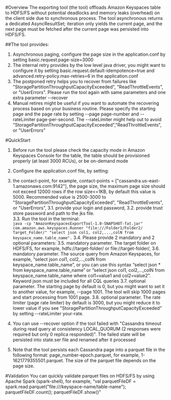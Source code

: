 #Overview
The exporting tool (the tool) offloads Amazon Keyspaces table to HDFS/FS without potential deadlocks and memory leaks (overhead) on the client side due to synchronous process. The tool asynchronous returns a dedicated AsyncResultSet; iteration only yields the current page,  and the next page must be fetched after the current page was persisted into HDFS/FS.
 
##The tool provides:
1. Asynchronous paging, configure the page size in the application.conf by setting basic.request.page-size=3000
2. The internal retry provides by the low level java driver, you might want to configure it by setting basic.request.default-idempotence=true and advanced.retry-policy.max-retries=6 in the application.conf
3. The postponed retry helps you to recover from failures like "StoragePartitionThroughputCapacityExceeded", "ReadThrottleEvents", or "UserErrors". Please run the tool again with same parameters and  one extra parameter --recover
4. Manual retires might be useful if you want to automate the recovering process based on your business routine. Please specify the starting page and the page rate by setting --page page-number and --rateLimiter page-per-second. The --rateLimiter might help out to avoid "StoragePartitionThroughputCapacityExceeded","ReadThrottleEvents", or "UserErrors"
 
#QuickStart
1. Before run the tool please check the capacity mode in Amazon Keyspaces Console for the table, the table should be provisioned properly (at least 3000 RCUs), or be on-demand mode
2. Configure the application.conf file, by setting:
3. the contact-point, for example, contact-points = ["cassandra.us-east-1.amazonaws.com:9142"],
the page size, the maximum page size should not exceed 12000 rows if the row size<=1KB, by default this value is 5000. Recommended value is 2500-3000  to "StoragePartitionThroughputCapacityExceeded", "ReadThrottleEvents", or "UserErrors",
    3.1. provide your login and password,
    3.2. provide trust store password and path to the jks file.  
    3.3. Run the tool in the terminal:  
    ```java -cp "AmazonKeyspacesExportTool-1.0-SNAPSHOT-fat.jar" com.amazon.aws.keyspaces.Runner "file:///Folder1/Folder2/  Target_Folder/" "select json col1, col2,...,colN from keyspace_name.table_name".```
    3.4. Please provide 2 mandatory and 2 optional parameters:
    3.5. mandatory parameter.  The target folder on HDFS/FS, for example, hdfs://target-folder/ or file://target-folder/,
    3.6. mandatory parameter.  The source query from Amazon Keyspaces, for example, “select json col1, col2,...,colN from keyspace_name.table_name”, or you can use this syntax “select json * from keyspace_name.table_name”  or “select json col1, col2,...,colN from keyspace_name.table_name where col1=value1 and col2=value2”. Keyword json must be included for all CQL queries
    3.7. optional parameter.  The starting page by default is 0, but you might want to set it to another value, for example, --page 1001. The tool will skip 1000 pages and start processing from 1001 page.
    3.8. optional parameter.  The rate limiter (page rate limiter) by default is 3000, but you might reduce it to lower value if you see "StoragePartitionThroughputCapacityExceeded" by setting --rateLimiter your-rate.

4. You can use --recover option if the tool failed with "Cassandra timeout during read query at consistency LOCAL_QUORUM (2 responses were required but only 0 replica responded)". The failed state will be persisted into state.ser file and renamed after it processed
5. Note that the tool persists each Cassandra page into a parquet file in the following format: page_number-epoch.parquet, for example, 1-1621779355501.parquet. The size of the parquet file depends on the page size.

#Validation
You can quickly validate parquet files on HDFS/FS by using Apache Spark (spark-shell), for example, “val parquetFileDF = spark.read.parquet("file:///keyspace-name/table-name"); parquetFileDF.count(); parquetFileDF.show()”